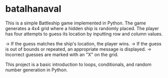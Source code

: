 # batalhanaval
This is a simple Battleship game implemented in Python. The game generates a 4x4 grid where a hidden ship is randomly placed. The player has four attempts to guess its location by inputting row and column values.

-> If the guess matches the ship's location, the player wins.
-> If the guess is out of bounds or repeated, an appropriate message is displayed.
-> Incorrect guesses are marked with an "X" on the grid.

This project is a basic introduction to loops, conditionals, and random number generation in Python.
